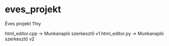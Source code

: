 # eves_projekt
Éves projekt 11ny

html_editor.cpp -> Munkanapló szerkesztő v1
html_editor.py -> Munkanapló szerkesztő v2
